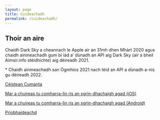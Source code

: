 ```yaml
---
layout: page
title: Cuideachadh
permalink: /cuideachadh/
---
```


## Thoir an aire

Chaidh Dark Sky a cheannach le Apple air an 31mh dhen Mhàrt 2020 agus chaidh ainmeachadh gum bi iad a’ dùnadh an API aig Dark Sky (air a bheil Aimsir.info stèidhichte) aig dèireadh 2021.

\* Chaidh ainmeachadh san Ògmhios 2021 nach tèid an API a dùnadh a-nis gu dèireadh 2022.

[Cèistean Cumanta](/cuideachadh/ceistean-cumanta/)

[Mar a chuireas tu comharra-lìn ris an sgrìn-dhachaigh agad (iOS)](/cuideachadh/comharra-lin-ios/)

[Mar a chuireas tu comharra-lìn ris an sgrìn-dhachaigh agad (Android)](/cuideachadh/comharra-lin-android/)

[Prìobhaideachd](/cuideachadh/priobhaideachd/)

